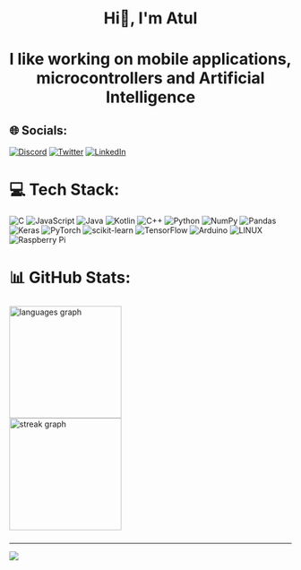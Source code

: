 <h1 align="center">Hi👋, I'm Atul</h1>
<h1 align="center">I like working on mobile applications, microcontrollers and Artificial Intelligence</h1>

<!--<img align="right" alt="Coding" height = "300" width="300" src="https://media2.giphy.com/media/JIX9t2j0ZTN9S/200w.gif?cid=6c09b9528br7ivpltea541sst9x032b2o7kdypuce44651jl&ep=v1_gifs_search&rid=200w.gif&ct=g">-->


## 🌐 Socials:
[![Discord](https://img.shields.io/badge/Discord-%237289DA.svg?logo=discord&logoColor=white)](https://discord.gg/atul#6034)  [![Twitter](https://img.shields.io/badge/Twitter-%231DA1F2.svg?logo=Twitter&logoColor=white)](https://twitter.com/AtulRaghu73) [![LinkedIn](https://img.shields.io/badge/LinkedIn-%230077B5.svg?logo=linkedin&logoColor=white)](https://www.linkedin.com/in/atul-raghuvanshi/)

# 💻 Tech Stack:
![C](https://img.shields.io/badge/c-%2300599C.svg?style=for-the-badge&logo=c&logoColor=white) ![JavaScript](https://img.shields.io/badge/javascript-%23323330.svg?style=for-the-badge&logo=javascript&logoColor=%23F7DF1E)  ![Java](https://img.shields.io/badge/java-%23ED8B00.svg?style=for-the-badge&logo=java&logoColor=white) ![Kotlin](https://img.shields.io/badge/kotlin-%230095D5.svg?style=for-the-badge&logo=kotlin&logoColor=white) ![C++](https://img.shields.io/badge/c++-%2300599C.svg?style=for-the-badge&logo=c%2B%2B&logoColor=white) ![Python](https://img.shields.io/badge/python-3670A0?style=for-the-badge&logo=python&logoColor=ffdd54) ![NumPy](https://img.shields.io/badge/numpy-%23013243.svg?style=for-the-badge&logo=numpy&logoColor=white) ![Pandas](https://img.shields.io/badge/pandas-%23150458.svg?style=for-the-badge&logo=pandas&logoColor=white) ![Keras](https://img.shields.io/badge/Keras-%23D00000.svg?style=for-the-badge&logo=Keras&logoColor=white) ![PyTorch](https://img.shields.io/badge/PyTorch-%23EE4C2C.svg?style=for-the-badge&logo=PyTorch&logoColor=white) ![scikit-learn](https://img.shields.io/badge/scikit--learn-%23F7931E.svg?style=for-the-badge&logo=scikit-learn&logoColor=white) ![TensorFlow](https://img.shields.io/badge/TensorFlow-%23FF6F00.svg?style=for-the-badge&logo=TensorFlow&logoColor=white) ![Arduino](https://img.shields.io/badge/-Arduino-00979D?style=for-the-badge&logo=Arduino&logoColor=white) ![LINUX](https://img.shields.io/badge/Linux-FCC624?style=for-the-badge&logo=linux&logoColor=black) ![Raspberry Pi](https://img.shields.io/badge/-RaspberryPi-C51A4A?style=for-the-badge&logo=Raspberry-Pi)
# 📊 GitHub Stats:
###
<div align="left">
<!--   <img src="https://github-readme-stats.vercel.app/api?username=AtulRaghuvanshi73&hide_title=false&hide_rank=false&show_icons=true&include_all_commits=true&count_private=true&disable_animations=false&theme=gruvbox&locale=en&hide_border=false" height="200" alt="stats graph"  /><br> -->
  <img src="https://github-readme-stats.vercel.app/api/top-langs?username=AtulRaghuvanshi73&locale=en&hide_title=false&layout=compact&card_width=320&langs_count=5&theme=gruvbox&hide_border=false" height="200" alt="languages graph"  /><br>
  <img src="https://streak-stats.demolab.com?user=AtulRaghuvanshi73&locale=en&mode=daily&theme=gruvbox&hide_border=false&border_radius=5" height="200" alt="streak graph"  />
</div>


###



---
[![](https://visitcount.itsvg.in/api?id=AtulRaghuvanshi73&icon=0&color=0)](https://visitcount.itsvg.in)

<!-- Proudly created with GPRM ( https://gprm.itsvg.in ) -->
